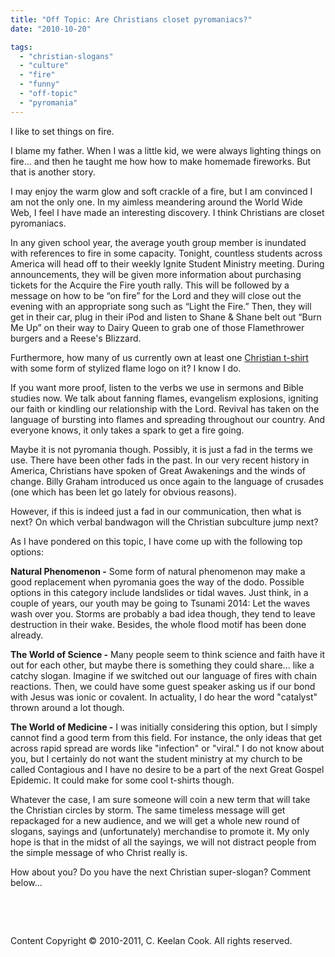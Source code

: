 ```yaml
---
title: "Off Topic: Are Christians closet pyromaniacs?"
date: "2010-10-20"

tags: 
  - "christian-slogans"
  - "culture"
  - "fire"
  - "funny"
  - "off-topic"
  - "pyromania"
---
```


I like to set things on fire.

I blame my father. When I was a little kid, we were always lighting things on fire... and then he taught me how how to make homemade fireworks. But that is another story.

I may enjoy the warm glow and soft crackle of a fire, but I am convinced I am not the only one. In my aimless meandering around the World Wide Web, I feel I have made an interesting discovery. I think Christians are closet pyromaniacs.

In any given school year, the average youth group member is inundated with references to fire in some capacity. Tonight, countless students across America will head off to their weekly Ignite Student Ministry meeting. During announcements, they will be given more information about purchasing tickets for the Acquire the Fire youth rally. This will be followed by a message on how to be “on fire” for the Lord and they will close out the evening with an appropriate song such as “Light the Fire.” Then, they will get in their car, plug in their iPod and listen to Shane & Shane belt out “Burn Me Up” on their way to Dairy Queen to grab one of those Flamethrower burgers and a Reese's Blizzard.

Furthermore, how many of us currently own at least one [Christian t-shirt](http://blog.keelancook.com/2011/06/heres-to-you-christian-t-shirts/ "Here’s to you: Christian t-shirts") with some form of stylized flame logo on it? I know I do.

If you want more proof, listen to the verbs we use in sermons and Bible studies now. We talk about fanning flames, evangelism explosions, igniting our faith or kindling our relationship with the Lord. Revival has taken on the language of bursting into flames and spreading throughout our country. And everyone knows, it only takes a spark to get a fire going.

Maybe it is not pyromania though. Possibly, it is just a fad in the terms we use. There have been other fads in the past. In our very recent history in America, Christians have spoken of Great Awakenings and the winds of change. Billy Graham introduced us once again to the language of crusades (one which has been let go lately for obvious reasons).

However, if this is indeed just a fad in our communication, then what is next? On which verbal bandwagon will the Christian subculture jump next?

As I have pondered on this topic, I have come up with the following top options:

**Natural Phenomenon -** Some form of natural phenomenon may make a good replacement when pyromania goes the way of the dodo. Possible options in this category include landslides or tidal waves. Just think, in a couple of years, our youth may be going to Tsunami 2014: Let the waves wash over you. Storms are probably a bad idea though, they tend to leave destruction in their wake. Besides, the whole flood motif has been done already.

**The World of Science -** Many people seem to think science and faith have it out for each other, but maybe there is something they could share... like a catchy slogan. Imagine if we switched out our language of fires with chain reactions. Then, we could have some guest speaker asking us if our bond with Jesus was ionic or covalent. In actuality, I do hear the word "catalyst" thrown around a lot though.

**The World of Medicine -** I was initially considering this option, but I simply cannot find a good term from this field. For instance, the only ideas that get across rapid spread are words like "infection" or "viral." I do not know about you, but I certainly do not want the student ministry at my church to be called Contagious and I have no desire to be a part of the next Great Gospel Epidemic. It could make for some cool t-shirts though.

Whatever the case, I am sure someone will coin a new term that will take the Christian circles by storm. The same timeless message will get repackaged for a new audience, and we will get a whole new round of slogans, sayings and (unfortunately) merchandise to promote it. My only hope is that in the midst of all the sayings, we will not distract people from the simple message of who Christ really is.

How about you? Do you have the next Christian super-slogan? Comment below...

 

 

Content Copyright © 2010-2011, C. Keelan Cook. All rights reserved.
